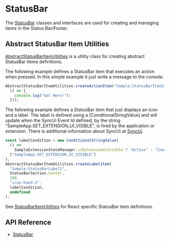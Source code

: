 # StatusBar

The [StatusBar]($appui-abstract:StatusBar) classes and interfaces are used for creating and managing items in the Status Bar/Footer.

## Abstract StatusBar Item Utilities

[AbstractStatusBarItemUtilities]($appui-abstract) is a utility class for creating abstract StatusBar items definitions.

The following example defines a StatusBar item that executes an action when pressed. In this simple example it just write a message to the console.

```ts
AbstractStatusBarItemUtilities.createActionItem("Sample:StatusBarItem1", StatusBarSection.Center, 100, "icon-developer", "Test tool-tip",
  () => {
    console.log("Got Here!");
  }));
```

The following example defines a StatusBar item that just displays an icon and a label. The label is defined using a [ConditionalStringValue] and will update when the SyncUi Event Id defined, by the string "SampleApp.SET_EXTENSION_UI_VISIBLE", is fired by the application or extension. There is additional information about SyncUi at [SyncUi]($appui-react:SyncUi).

```ts
const labelCondition = new ConditionalStringValue(
  () =>
    SampleExtensionStateManager.isExtensionUiVisible ? "Active" : "Inactive",
  ["SampleApp.SET_EXTENSION_UI_VISIBLE"]
);
AbstractStatusBarItemUtilities.createLabelItem(
  "Sample:StatusBarLabel1",
  StatusBarSection.Center,
  200,
  "icon-hand-2",
  labelCondition,
  undefined
);
```

See [StatusBarItemUtilities]($appui-react) for React specific StatusBar item definitions.

## API Reference

- [StatusBar]($appui-abstract:StatusBar)
